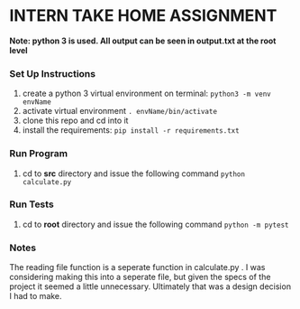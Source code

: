 # INTERN TAKE HOME ASSIGNMENT

**Note: python 3 is used. All output can be seen in output.txt at the root level**

### Set Up Instructions
1) create a python 3 virtual environment on terminal: ```python3 -m venv envName```
2) activate virtual environment ```. envName/bin/activate```
3) clone this repo and cd into it
4) install the requirements: ```pip install -r requirements.txt```


### Run Program
1) cd to **src** directory and issue the following command ```python calculate.py```


### Run Tests
1) cd to **root** directory and issue the following command ```python -m pytest```

### Notes
The reading file function is a seperate function in calculate.py . I was considering making this into a seperate file, but given the specs of the project it seemed a little unnecessary. Ultimately that was a design decision I had to make. 
